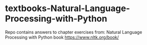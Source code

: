 # textbooks-Natural-Language-Processing-with-Python

Repo contains answers to chapter exercises from: Natural Language Processing with Python book
https://www.nltk.org/book/ 
